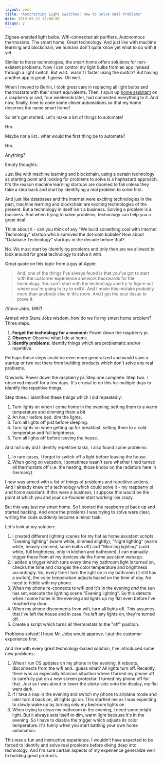 ```yaml
---
layout: post
title: "Abstracting Light Switches: How to Solve Real Problems"
date: 2019-09-22 12:00:00
disqus: y
---
```


Zigbee-enabled light bulbs. Wifi-connected air purifiers. Autonomous
thermostats. The smart home. Great technology. And just like with
machine learning and blockchain, we humans don't quite know yet what
to do with it yet.

Similar to those technologies, the smart home offers solutions for
non-existent problems. Now I can control my light bulbs from an app
instead through a light switch. But wait.. wasn't I faster using the
switch? But having another app is great, I guess. Oh well.

When I moved to Berlin, I took great care in replacing all light bulbs
and thermostats with their smart equivalents. Then, I spun up [home
assistant] on a raspberry pi and, four weekends later, had connected
everything to it. And now, finally, time to code some clever
automations so that my home deserves the name smart home!

So let's get started. Let's make a list of things to automate!

Hm.

Maybe not a list.. what would the first thing be to automate?

Hm.

Anything?

Empty thoughts.

Just like with machine learning and blockchain, using a certain
technology as starting point and looking for problems to solve is a
haphazard approach. It's the reason machine learning startups are
doomed to fail unless they take a step back and start by identifying a
real problem to solve first.

And just like databases and the internet were exciting technologies in
the past, machine learning and blockchain are exciting technologies of
the present. But a technology in itself isn't a business. Solving a
problem is a business. And when trying to solve problems, technology
can help you a great deal.

Think about it - can you think of any "We build something cool with
Internet Technology" startup which survived the dot-com bubble? How
about "Database Technology" startups in the decade before that?

No. We must start by identifying problems and only then are we allowed
to look around for great technology to solve it with.

Great quote on this topic from a guy at Apple:

> And, one of the things I've always found is that you've got to start
> with the customer experience and work backwards for the
> technology. You can't start with the technology and try to figure
> out where you're going to try to sell it. And I made this mistake
> probably more than anybody else in this room. And I got the scar
> tissue to prove it.

*(Steve Jobs, 1997)*

Armed with Steve Jobs wisdom, how do we fix my smart home problem?
Three steps.

 1. **Forget the technology for a moment:** Power down the raspberry pi.
 2. **Observe:** Observe what I do at home.
 3. **Identify problems:** Identify things which are problematic and/or
    repetitive.

Perhaps these steps could be even more generalized and would save a
startup or two out there from building products which don't solve any
real problems.

Onwards. Power down the raspberry pi. Step one complete. Step two. I
observed myself for a few days. It's crucial to do this for multiple
days to identify the repetitive things.

Step three. I identified these things which I did repeatedly:

 1. Turn lights on when I come home in the evening, setting them to
    a warm temperature and dimming them a bit.
 2. An hour before bed, dim the lights.
 3. Turn all lights off just before sleeping.
 4. Turn lights on when getting up for breakfast, setting them to a
    cold temperatue and full brightness.
 5. Turn all lights off before leaving the house.

And not only did I identify repetitive tasks, I also found some
problems:

 1. In rare cases, I forgot to switch off a light before leaving the
    house.
 2. When going on vacation, I sometimes wasn't sure whether I had
    turned all thermostats off (i.e. the heating, those knobs on the
    radiators here in Germany).

I now was armed with a list of things of problems and repetitive
actions. And I already knew of a technology which could solve it - my
raspberry pi and home assistant. If this were a business, I suppose
this would be the point at which you and your co-founder start working
like crazy.

But this was just my smart home. So I booted the raspberry pi back up
and started hacking. And once the problems I was trying to solve were
clear, writing the code suddenly became a minor task.

Let's look at my solution:

 1. I created different lighting scenes for my flat as home assistant
    scripts. "Evening lighting" (warm white, dimmed slightly), "Night
    lighting" (warm white, heavily dimmed, some bulbs off) and
    "Morning lighting" (cold white, full brightness, only in kitchen
    and bathroom). I can manually trigger these from all my devices
    via the home assistant webapp.
 2. I added a trigger which runs every time my bathroom light is
    turned on, checks the time and changes the color temperature and
    brightness accordingly. So, every time I turn the light on in my
    bathroom (it still has a switch), the color temperature adjusts
    based on the time of day. No need to fiddle with my phone.
 3. When my phone re-connects to wifi *and* it's in the evening
    *and* the sun has set, execute the lighting scene "Evening
    lighting". So this detects when I come home in the evening and
    lights up my flat even before I've reached my door.
 4. When my phone disconnects from wifi, turn all lights off. This
    assumes that I've left the house and in case I've left any lights
    on, they're turned off.
 5. Create a script which turns all thermostats to the "off" position.

Problems solved! I hope Mr. Jobs would approve. I put the customer
experience first.

And like with every great technology-based solution, I've introduced
some new problems:

 1. When I run OS updates on my phone in the evening, it reboots,
    disconnects from the wifi and.. guess what? All lights turn
    off. Recently, there was an especially hilarious situation where I
    turned my phone off to carefully put on a new screen protector. I
    turned my phone off for that. Just as I was about to lower the
    sticky side onto the display, my flat went dark.
 2. If I take a nap in the evening and switch my phone to airplane
    mode and later turn it back on, all lights go on. This startled me
    as I was expecting to slowly wake up by turning only my bedroom
    lights on.
 3. When trying to clean my bathroom in the evening, I need some
    bright light. But it always sets itself to dim, warm light because
    it's in the evening. So I have to disable the trigger which
    adjusts its color temperature. It's funny when you start battling
    your own home automation.

This was a fun and instructive experience. I wouldn't have expected to
be forced to identify and solve real problems before diving deep into
technology. And I'm sure certain aspects of my experience generalize
well to building great products.


<!-- Links -->
[home assistant]: https://www.home-assistant.io
